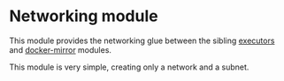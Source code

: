 # Networking module

This module provides the networking glue between the sibling [executors](https://registry.terraform.io/modules/sourcegraph/executors/google/3.37.3/submodules/executors) and [docker-mirror](https://registry.terraform.io/modules/sourcegraph/executors/google/3.37.3/submodules/docker-mirror) modules.

This module is very simple, creating only a network and a subnet.
